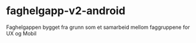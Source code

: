 # faghelgapp-v2-android
Faghelgappen bygget fra grunn som et samarbeid mellom faggruppene for UX og Mobil
